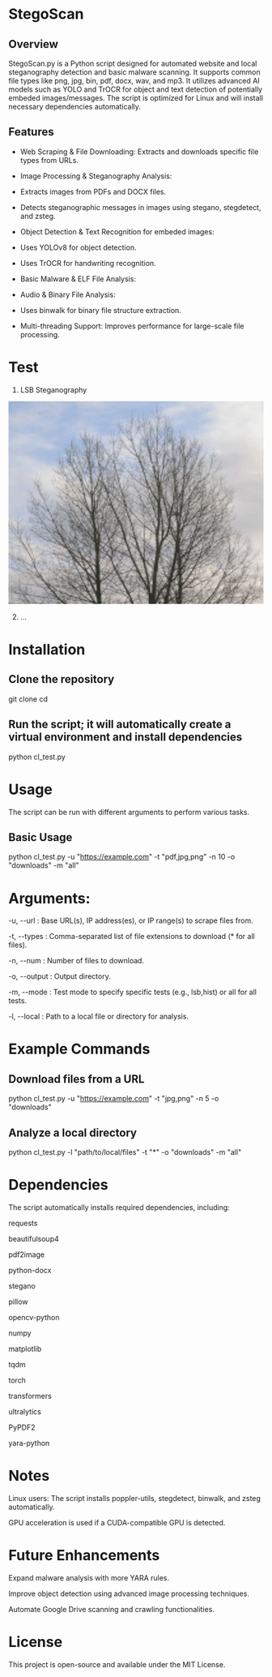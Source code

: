 # StegoScan

## Overview

StegoScan.py is a Python script designed for automated website and local steganography detection and basic malware scanning. It supports common file types like png, jpg, bin, pdf, docx, wav, and mp3. It utilizes advanced AI models such as YOLO and TrOCR for object and text detection of potentially embeded images/messages. The script is optimized for Linux and will install necessary dependencies automatically.

## Features

* Web Scraping & File Downloading: Extracts and downloads specific file types from URLs.

* Image Processing & Steganography Analysis:

* Extracts images from PDFs and DOCX files.

* Detects steganographic messages in images using stegano, stegdetect, and zsteg.

* Object Detection & Text Recognition for embeded images:

* Uses YOLOv8 for object detection.

* Uses TrOCR for handwriting recognition.

* Basic Malware & ELF File Analysis:

* Audio & Binary File Analysis:

* Uses binwalk for binary file structure extraction.

* Multi-threading Support: Improves performance for large-scale file processing.

# Test

1. LSB Steganography

<p align="center">
  <img src="images/detection_results.gif" width="700" height="400" >
</p>

2. ...

# Installation

## Clone the repository
git clone <repository-url>
cd <repository-folder>

## Run the script; it will automatically create a virtual environment and install dependencies
python cl_test.py

# Usage

The script can be run with different arguments to perform various tasks.

## Basic Usage

python cl_test.py -u "https://example.com" -t "pdf,jpg,png" -n 10 -o "downloads" -m "all"

# Arguments:

-u, --url : Base URL(s), IP address(es), or IP range(s) to scrape files from.

-t, --types : Comma-separated list of file extensions to download (* for all files).

-n, --num : Number of files to download.

-o, --output : Output directory.

-m, --mode : Test mode to specify specific tests (e.g., lsb,hist) or all for all tests.

-l, --local : Path to a local file or directory for analysis.

# Example Commands

## Download files from a URL
python cl_test.py -u "https://example.com" -t "jpg,png" -n 5 -o "downloads"

## Analyze a local directory
python cl_test.py -l "path/to/local/files" -t "*" -o "downloads" -m "all"

# Dependencies

The script automatically installs required dependencies, including:

requests

beautifulsoup4

pdf2image

python-docx

stegano

pillow

opencv-python

numpy

matplotlib

tqdm

torch

transformers

ultralytics

PyPDF2

yara-python

# Notes

Linux users: The script installs poppler-utils, stegdetect, binwalk, and zsteg automatically.

GPU acceleration is used if a CUDA-compatible GPU is detected.

# Future Enhancements

Expand malware analysis with more YARA rules.

Improve object detection using advanced image processing techniques.

Automate Google Drive scanning and crawling functionalities.

# License

This project is open-source and available under the MIT License.

